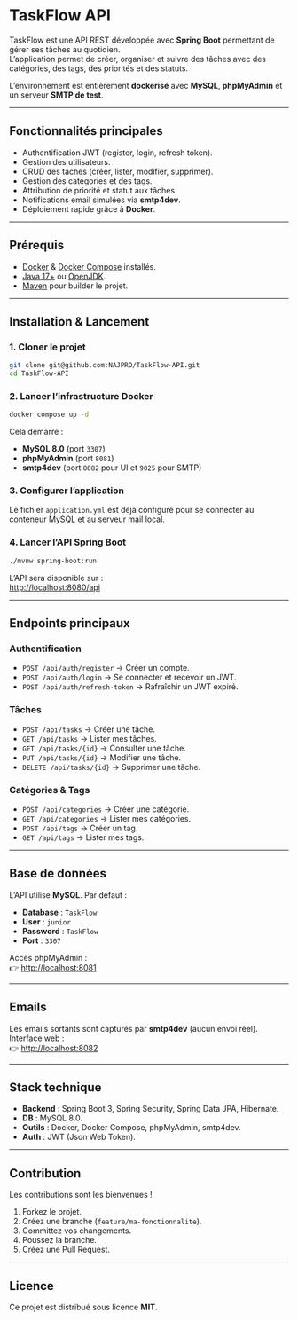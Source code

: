 # TaskFlow API

TaskFlow est une API REST développée avec **Spring Boot** permettant de gérer ses tâches au quotidien.  
L’application permet de créer, organiser et suivre des tâches avec des catégories, des tags, des priorités et des statuts.  

L’environnement est entièrement **dockerisé** avec **MySQL**, **phpMyAdmin** et un serveur **SMTP de test**.

---

## Fonctionnalités principales
- Authentification JWT (register, login, refresh token).
- Gestion des utilisateurs.
- CRUD des tâches (créer, lister, modifier, supprimer).
- Gestion des catégories et des tags.
- Attribution de priorité et statut aux tâches.
- Notifications email simulées via **smtp4dev**.
- Déploiement rapide grâce à **Docker**.

---

## Prérequis
- [Docker](https://docs.docker.com/get-docker/) & [Docker Compose](https://docs.docker.com/compose/) installés.
- [Java 17+](https://adoptium.net/) ou [OpenJDK](https://openjdk.org/).
- [Maven](https://maven.apache.org/) pour builder le projet.

---

## Installation & Lancement

### 1. Cloner le projet
```bash
git clone git@github.com:NAJPRO/TaskFlow-API.git
cd TaskFlow-API
```

### 2. Lancer l’infrastructure Docker
```bash
docker compose up -d
```

Cela démarre :
- **MySQL 8.0** (port `3307`)
- **phpMyAdmin** (port `8081`)
- **smtp4dev** (port `8082` pour UI et `9025` pour SMTP)

### 3. Configurer l’application
Le fichier `application.yml` est déjà configuré pour se connecter au conteneur MySQL et au serveur mail local.

### 4. Lancer l’API Spring Boot
```bash
./mvnw spring-boot:run
```

L’API sera disponible sur :  
[http://localhost:8080/api](http://localhost:8080/api)

---

## Endpoints principaux

### Authentification
- `POST /api/auth/register` → Créer un compte.
- `POST /api/auth/login` → Se connecter et recevoir un JWT.
- `POST /api/auth/refresh-token` → Rafraîchir un JWT expiré.

### Tâches
- `POST /api/tasks` → Créer une tâche.
- `GET /api/tasks` → Lister mes tâches.
- `GET /api/tasks/{id}` → Consulter une tâche.
- `PUT /api/tasks/{id}` → Modifier une tâche.
- `DELETE /api/tasks/{id}` → Supprimer une tâche.

### Catégories & Tags
- `POST /api/categories` → Créer une catégorie.
- `GET /api/categories` → Lister mes catégories.
- `POST /api/tags` → Créer un tag.
- `GET /api/tags` → Lister mes tags.

---

## Base de données
L’API utilise **MySQL**. Par défaut :
- **Database** : `TaskFlow`
- **User** : `junior`
- **Password** : `TaskFlow`
- **Port** : `3307`

Accès phpMyAdmin :  
👉 [http://localhost:8081](http://localhost:8081)

---

## Emails
Les emails sortants sont capturés par **smtp4dev** (aucun envoi réel).  
Interface web :  
👉 [http://localhost:8082](http://localhost:8082)

---

## Stack technique
- **Backend** : Spring Boot 3, Spring Security, Spring Data JPA, Hibernate.
- **DB** : MySQL 8.0.
- **Outils** : Docker, Docker Compose, phpMyAdmin, smtp4dev.
- **Auth** : JWT (Json Web Token).

---

## Contribution
Les contributions sont les bienvenues !  
1. Forkez le projet.  
2. Créez une branche (`feature/ma-fonctionnalite`).  
3. Committez vos changements.  
4. Poussez la branche.  
5. Créez une Pull Request.  

---

## Licence
Ce projet est distribué sous licence **MIT**.
